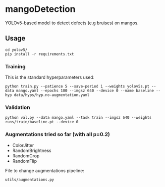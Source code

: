 # mangoDetection
YOLOv5-based model to detect defects (e.g bruises) on mangos. 

## Usage
```console
cd yolov5/
pip install -r requirements.txt
```
### Training
This is the standard hyperparameters used:
```console
python train.py --patience 5 --save-period 1 --weights yolov5s.pt --data mango.yaml --epochs 100 --imgsz 640 --device 0 --name baseline --hyp data/hyps/hyp.no-augmentation.yaml
```
### Validation 
```console
python val.py --data mango.yaml --task train --imgsz 640 --weights runs/train/baseline.pt --device 0 
```
### Augmentations tried so far (with all p=0.2)
- ColorJitter
- RandomBrightness
- RandomCrop
- RandomFlip

File to change augmentations pipeline: 
```console
utils/augmentations.py
```
